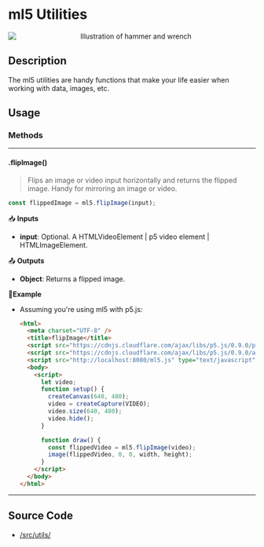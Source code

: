 # ml5 Utilities


<center>
    <img style="display:block; max-height:20rem" alt="Illustration of hammer and wrench" src="_media/reference__header-utils.png">
</center>


## Description

The ml5 utilities are handy functions that make your life easier when working with data, images, etc.


## Usage

### Methods


***
#### .flipImage()
> Flips an image or video input horizontally and returns the flipped image. Handy for mirroring an image or video.

```js
const flippedImage = ml5.flipImage(input);
```

📥 **Inputs**
* **input**: Optional. A HTMLVideoElement | p5 video element | HTMLImageElement.

📤 **Outputs**

* **Object**: Returns a flipped image.

🌈**Example**

* Assuming you're using ml5 with p5.js:
  ```html
  <html>
    <meta charset="UTF-8" />
    <title>flipImage</title>
    <script src="https://cdnjs.cloudflare.com/ajax/libs/p5.js/0.9.0/p5.min.js"></script>
    <script src="https://cdnjs.cloudflare.com/ajax/libs/p5.js/0.9.0/addons/p5.dom.min.js"></script>
    <script src="http://localhost:8080/ml5.js" type="text/javascript"></script>
    <body>
      <script>
        let video;
        function setup() {
          createCanvas(640, 480);
          video = createCapture(VIDEO);
          video.size(640, 480);
          video.hide();
        }

        function draw() {
          const flippedVideo = ml5.flipImage(video);
          image(flippedVideo, 0, 0, width, height);
        }
      </script>
    </body>
  </html>
  ```

***



## Source Code

* [/src/utils/](https://github.com/ml5js/ml5-library/tree/development/src/utils)
